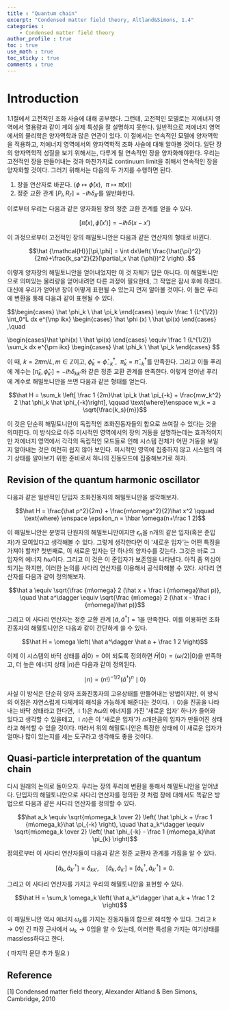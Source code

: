 ```yaml
---
title : "Quantum chain"
excerpt: "Condensed matter field theory, Altland&Simons, 1.4"
categories :
    - Condensed matter field theory
author_profile : true
toc : true
use_math : true
toc_sticky : true
comments : true
---
```

# Introduction

1.1절에서 고전적인 조화 사슬에 대해 공부했다. 그런데, 고전적인 모델로는 저에너지 영역에서 열용량과 같이 계의 실제 특성을 잘 설명하지 못한다. 일반적으로 저에너지 영역에서의 물리학은 양자역학과 많은 연관이 있다. 이 절에서는 연속적인 모델에 양자역학을 적용하고, 저에너지 영역에서의 양자역학적 조화 사슬에 대해 알아볼 것이다. 일단 장의 양자역학적 성질을 보기 위해서는, 다루게 될 연속적인 장을 양자화해야한다. 우리는 고전적인 장을 만들어내는 것과 마찬가지로 continuum limit을 취해서 연속적인 장을 양자화할 것이다. 그러기 위해서는 다음의 두 가지를 수행하면 된다.

1. 장을 연산자로 바꾼다. ($\phi \mapsto \hat \phi(x),\enspace \pi \mapsto\hat \pi(x)$)
2. 정준 교환 관계 $[P_I,R_{I'}]=-i\hbar\delta_{II'}$를 일반화한다.

이로부터 우리는 다음과 같은 양자화된 장의 정준 교환 관계를 얻을 수 있다.

$$[\hat \pi(x),\hat \phi(x')] = -i\hbar\delta(x-x')$$

이 과정으로부터 고전적인 장의 해밀토니안은 다음과 같은 연산자의 형태로 바뀐다.

$$\hat {\mathcal{H}}[\pi,\phi] = \int dx\left( \frac{\hat{\pi}^2}{2m}+\frac{k_sa^2}{2}(\partial_x \hat {\phi})^2 \right) .$$

이렇게 양자장의 해밀토니안을 얻어내었지만 이 것 자체가 답은 아니다. 이 해밀토니안으로 의미있는 물리량을 얻어내려면 다른 과정이 필요한데, 그 작업은 잠시 후에 하겠다. 대신에 우리가 얻어낸 장이 어떻게 표현될 수 있는지 먼저 알아볼 것이다. 이 둘은 푸리에 변환을 통해 다음과 같이 표현될 수 있다.

$$\begin{cases}
\hat \phi_k \\ \hat \pi_k
\end{cases} \equiv
\frac 1 {L^{1/2}} \int_0^L dx e^{\mp ikx}
\begin{cases}
\hat \phi (x) \\ \hat \pi(x)
\end{cases}
,\quad

\begin{cases}\hat \phi(x) \\ \hat \pi(x)
\end{cases} \equiv
\frac 1 {L^{1/2}} \sum_k dx e^{\pm ikx}
\begin{cases}
\hat \phi_k \\ \hat \pi_k
\end{cases}
$$

이 때, $k = 2\pi m/L, m \in \mathbb Z$이고, $\hat \phi_k = \hat \phi_{-k}^\dagger , \enspace \hat \pi_k = \hat \pi_{-k}^\dagger$를 만족한다. 그리고 이들 푸리에 계수는 $[\hat \pi_k,\hat \phi_{k'}] = -i\hbar\delta_{kk'}$와 같은 정준 교환 관계를 만족한다. 이렇게 얻어낸 푸리에 계수로 해밀토니안을 쓰면 다음과 같은 형태를 얻는다.

$$\hat H = \sum_k \left[ \frac 1 {2m}\hat \pi_k \hat \pi_{-k} + \frac{mw_k^2} 2 \hat \phi_k \hat \phi_{-k}\right], \qquad \text{where}\enspace w_k = a \sqrt{\frac{k_s}{m}}$$

이 것은 단순히 해밀토니안이 독립적인 조화진동자들의 합으로 쓰여질 수 있다는 것을 의미한다. 이 방식으로 아주 미시적인 영역에서의 장의 거동을 설명하는데는 효과적이지만 저에너지 영역에서 각각의 독립적인 모드들로 인해 시스템 전체가 어떤 거동을 보일지 알아내는 것은 여전히 쉽지 않아 보인다. 미시적인 영역에 집중하지 않고 시스템의 여기 상태를 알아보기 위한 준비로서 하나의 진동모드에 집중해보기로 하자.

## Revision of the quantum harmonic oscillator

다음과 같은 일반적인 단입자 조화진동자의 해밀토니안을 생각해보자.

$$\hat H = \frac{\hat p^2}{2m} + \frac{m\omega^2}{2}\hat x^2 \qquad \text{where} \enspace \epsilon_n = \hbar \omega(n+\frac 1 2)$$

이 해밀토니안은 분명히 단원자의 해밀토니안이지만 $\epsilon_n$을 n개의 같은 입자(혹은 준입자)가 모여있다고 생각해볼 수 있다. 그렇게 생각한다면 이 '새로운 입자'는 어떤 특징을 가져야 할까? 첫번째로, 이 새로운 입자는 단 하나의 양자수를 갖는다. 그것은 바로 그 입자의 에너지 $\hbar \omega$이다. 그리고 이 것은 이 준입자가 보존임을 나타낸다. 아직 좀 의심이 되기는 하지만, 이러한 논의를 사다리 연산자를 이용해서 공식화해볼 수 있다. 사다리 연산자를 다음과 같이 정의해보자.

$$\hat a \equiv \sqrt{\frac {m\omega} 2 (\hat x + \frac i {m\omega}\hat p)}, \quad \hat a^\dagger \equiv \sqrt{\frac {m\omega} 2 (\hat x - \frac i {m\omega}\hat p)}$$

그리고 이 사다리 연산자는 정준 교환 관계 $[\hat a, \hat a^\dagger]=1$을 만족한다. 이를 이용하면 조화진동자의 해밀토니안은 다음과 같이 간단하게 쓸 수 있다.

$$\hat H = \omega \left( \hat a^\dagger \hat a + \frac 1 2 \right)$$

이제 이 시스템의 바닥 상태를 $\hat {a}\vert 0\rangle = 0$이 되도록 정의하면 $\hat {H}\vert 0\rangle = (\omega/2)\vert 0\rangle$을 만족하고, 더 높은 에너지 상태 $\vert n\rangle$은 다음과 같이 정의된다.

$$\mid n\rangle = (n!)^{-1/2}(\hat a^\dagger)^n\mid 0\rangle$$

사실 이 방식은 단순히 양자 조화진동자의 고유상태를 만들어내는 방법이지만, 이 방식의 이점은 자연스럽게 다체계의 해석을 가능하게 해준다는 것이다. $\mid 0\rangle$을 진공을 나타내는 바닥 상태라고 한다면, $\mid 1\rangle$은 $\hbar \omega$의 에너지를 가진 '새로운 입자' 하나가 들어와 있다고 생각할 수 있을테고, $\mid n\rangle$은 이 '새로운 입자'가 $n$개만큼의 입자가 만들어진 상태라고 해석할 수 있을 것이다. 따라서 위의 해밀토니안은 특정한 상태에 이 새로운 입자가 얼마나 많이 있는지를 세는 도구라고 생각해도 좋을 것이다.

## Quasi-particle interpretation of the quantum chain

다시 원래의 논의로 돌아오자. 우리는 장의 푸리에 변환을 통해서 해밀토니안을 얻어냈다. 단입자의 해밀토니안으로 사다리 연산자를 정의한 것 처럼 장에 대해서도 똑같은 방법으로 다음과 같은 사다리 연산자를 정의할 수 있다.

$$\hat a_k \equiv \sqrt{m\omega_k \over 2} \left( \hat \phi_k + \frac 1 {m\omega_k}\hat \pi_{-k} \right), \quad \hat a_k^\dagger \equiv \sqrt{m\omega_k \over 2} \left( \hat \phi_{-k} - \frac 1 {m\omega_k}\hat \pi_{k} \right)$$

정의로부터 이 사다리 연산자들이 다음과 같은 정준 교환자 관계를 가짐을 알 수 있다.

$$\left[ \hat a_k, \hat a_{k'}^\dagger \right] = \delta_{kk'}, \quad \left[ \hat a_k, \hat a_{k'} \right] = \left[ \hat a_k^\dagger, \hat a_{k'}^\dagger \right] = 0.$$

그리고 이 사다리 연산자를 가지고 우리의 해밀토니안을 표현할 수 있다.

$$\hat H = \sum_k \omega_k \left( \hat a_k^\dagger \hat a_k + \frac 1 2 \right)$$

이 해밀토니안 역시 에너지 $\omega_k$를 가지는 진동자들의 합으로 해석할 수 있다. 그리고 $k \rightarrow 0$인 긴 파장 근사에서 $\omega_k \rightarrow 0$임을 알 수 있는데, 이러한 특성을 가지는 여기상태를 massless하다고 한다. 

( 마지막 문단 추가 필요 )

## Reference

[1] Condensed matter field theory, Alexander Altland & Ben Simons, Cambridge, 2010